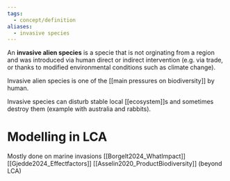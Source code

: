 ```yaml
---
tags:
  - concept/definition
aliases:
  - invasive species
---
```

An **invasive alien species** is a specie that is not orginating from a region and was introduced via human direct or indirect intervention (e.g. via trade, or thanks to modified environmental conditions such as climate change).

Invasive alien species is one of the [[main pressures on biodiversity]] by human.

Invasive species can disturb stable local [[ecosystem]]s and sometimes destroy them (example with australia and rabbits).

# Modelling in LCA
Mostly done on marine invasions
[[Borgelt2024_WhatImpact]]
[[Gjedde2024_Effectfactors]]
[[Asselin2020_ProductBiodiversity]] (beyond LCA)